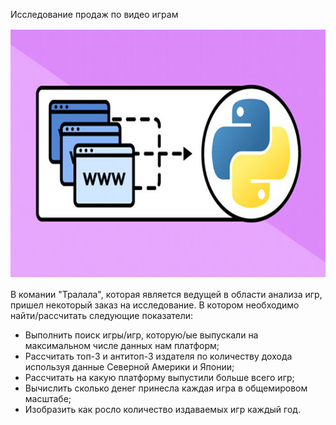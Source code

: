 Исследование продаж по видео играм

<p align="center"><img src="https://github.com/ArtemPlgn/Data_analyst_project/blob/main/american_pres/web_scr.jpg" alt="Data_analyst_project/blob/main/games_sales/games" border="0" style='width:600px;height:400px'/>

  В комании "Тралала", которая является ведущей в области анализа игр, пришел некоторый заказ на исследование. В котором необходимо найти/рассчитать следующие показатели:
  
- Выполнить поиск игры/игр, которую/ые выпускали на максимальном числе данных нам платформ;
- Рассчитать топ-3 и антитоп-3 издателя по количеству дохода используя данные Северной Америки и Японии;
- Рассчитать на какую платформу выпустили больше всего игр;
- Вычислить сколько денег принесла каждая игра в общемировом масштабе;
- Изобразить как росло количество издаваемых игр каждый год.

